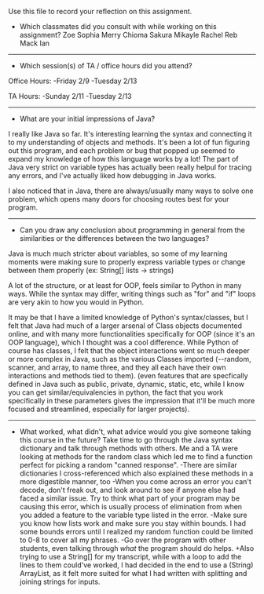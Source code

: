 Use this file to record your reflection on this assignment.

- Which classmates did you consult with while working on this assignment?
Zoe
Sophia
Merry
Chioma
Sakura
Mikayle
Rachel
Reb
Mack
Ian

------------------------------------------------------------------------------------------------------------------------------------
- Which session(s) of TA / office hours did you attend?

Office Hours: 
-Friday 2/9
-Tuesday 2/13

TA Hours:
-Sunday 2/11
-Tuesday 2/13

------------------------------------------------------------------------------------------------------------------------------------
- What are your initial impressions of Java? 

I really like Java so far. It's interesting learning the syntax and connecting it to my understanding of objects and methods. It's been a lot of fun figuring out this program, and each problem or bug that popped up seemed to expand my knowledge of how this language works by a lot! The part of Java very strict on variable types has actually been really helpul for tracing any errors, and I've actually liked how debugging in Java works. 

I also noticed that in Java, there are always/usually many ways to solve one problem, which opens many doors for choosing routes best for your program.

------------------------------------------------------------------------------------------------------------------------------------
- Can you draw any conclusion about programming in general from the similarities or the differences between the two languages? 

Java is much much stricter about variables, so some of my learning moments were making sure to properly express variable types or change between them properly (ex: String[] lists -> strings)

A lot of the structure, or at least for OOP, feels similar to Python in many ways. While the syntax may differ, writing things such as "for" and "if" loops are very akin to how you would in Python. 

It may be that I have a limited knowledge of Python's syntax/classes, but I felt that Java had much of a larger arsenal of Class objects documented online, and with many more functionalities specifically for OOP (since it's an OOP language), which I thought was a cool difference. While Python of course has classes, I felt that the object interactions went so much deeper or more complex in Java, such as the various Classes imported (--random, scanner, and array, to name three, and they all each have their own interactions and methods tied to them). (even features that are specfically defined in Java such as public, private, dynamic, static, etc, while I know you can get similar/equivalencies in python, the fact that you work specifically in these parameters gives the impression that it'll be much more focused and streamlined, especially for larger projects).

------------------------------------------------------------------------------------------------------------------------------------
- What worked, what didn't, what advice would you give someone taking this course in the future?
Take time to go through the Java syntax dictionary and talk through methods with others. Me and a TA were looking at methods for the random class which led me to find a function perfect for picking a random "canned response". 
    -There are similar dictionaries I cross-referenced which also explained these methods in a more digestible manner, too
    -When you come across an error you can't decode, don't freak out, and look around to see if anyone else had faced a similar issue. Try to think what part of your program may be causing this error, which is usually process of elimination from when you added a feature to the variable type listed in the error. 
-Make sure you know how lists work and make sure you stay within bounds. I had some bounds errors until I realized my random function could be limited to 0-8 to cover all my phrases. 
-Go over the program with other students, even talking through *what* the program should do helps.
+Also trying to use a String[] for my transcript, while with a loop to add the lines to them could've worked, I had decided in the end to use a (String) ArrayList, as it felt more suited for what I had written with splitting and joining strings for inputs. 